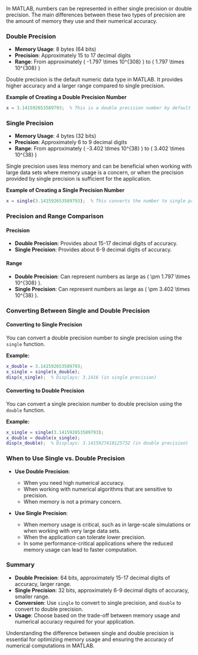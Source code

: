 In MATLAB, numbers can be represented in either single precision or double precision. The main differences between these two types of precision are the amount of memory they use and their numerical accuracy.

### Double Precision

-   **Memory Usage**: 8 bytes (64 bits)
-   **Precision**: Approximately 15 to 17 decimal digits
-   **Range**: From approximately \( -1.797 \times 10^{308} \) to \( 1.797 \times 10^{308} \)

Double precision is the default numeric data type in MATLAB. It provides higher accuracy and a larger range compared to single precision.

**Example of Creating a Double Precision Number**

```matlab
x = 3.141592653589793;  % This is a double precision number by default
```

### Single Precision

-   **Memory Usage**: 4 bytes (32 bits)
-   **Precision**: Approximately 6 to 9 decimal digits
-   **Range**: From approximately \( -3.402 \times 10^{38} \) to \( 3.402 \times 10^{38} \)

Single precision uses less memory and can be beneficial when working with large data sets where memory usage is a concern, or when the precision provided by single precision is sufficient for the application.

**Example of Creating a Single Precision Number**

```matlab
x = single(3.141592653589793);  % This converts the number to single precision
```

### Precision and Range Comparison

#### Precision

-   **Double Precision**: Provides about 15-17 decimal digits of accuracy.
-   **Single Precision**: Provides about 6-9 decimal digits of accuracy.

#### Range

-   **Double Precision**: Can represent numbers as large as \( \pm 1.797 \times 10^{308} \).
-   **Single Precision**: Can represent numbers as large as \( \pm 3.402 \times 10^{38} \).

### Converting Between Single and Double Precision

#### Converting to Single Precision

You can convert a double precision number to single precision using the `single` function.

**Example:**

```matlab
x_double = 3.141592653589793;
x_single = single(x_double);
disp(x_single);  % Displays: 3.1416 (in single precision)
```

#### Converting to Double Precision

You can convert a single precision number to double precision using the `double` function.

**Example:**

```matlab
x_single = single(3.141592653589793);
x_double = double(x_single);
disp(x_double);  % Displays: 3.1415927410125732 (in double precision)
```

### When to Use Single vs. Double Precision

-   **Use Double Precision**:

    -   When you need high numerical accuracy.
    -   When working with numerical algorithms that are sensitive to precision.
    -   When memory is not a primary concern.

-   **Use Single Precision**:
    -   When memory usage is critical, such as in large-scale simulations or when working with very large data sets.
    -   When the application can tolerate lower precision.
    -   In some performance-critical applications where the reduced memory usage can lead to faster computation.

### Summary

-   **Double Precision**: 64 bits, approximately 15-17 decimal digits of accuracy, larger range.
-   **Single Precision**: 32 bits, approximately 6-9 decimal digits of accuracy, smaller range.
-   **Conversion**: Use `single` to convert to single precision, and `double` to convert to double precision.
-   **Usage**: Choose based on the trade-off between memory usage and numerical accuracy required for your application.

Understanding the difference between single and double precision is essential for optimizing memory usage and ensuring the accuracy of numerical computations in MATLAB.
